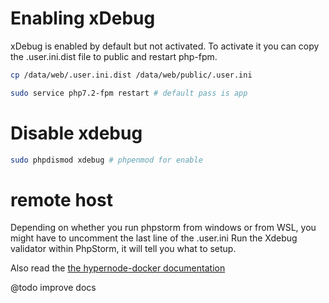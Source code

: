 Enabling xDebug
===============

xDebug is enabled by default but not activated. To activate it you can copy the .user.ini.dist file to public and restart php-fpm.

```bash
cp /data/web/.user.ini.dist /data/web/public/.user.ini

sudo service php7.2-fpm restart # default pass is app
```

# Disable xdebug

```bash
sudo phpdismod xdebug # phpenmod for enable
```

# remote host

Depending on whether you run phpstorm from windows or from WSL, you might have to uncomment the last line of the .user.ini
Run the Xdebug validator within PhpStorm, it will tell you what to setup.

Also read the [the hypernode-docker documentation](https://github.com/ByteInternet/hypernode-docker/blob/master/Documentation/debugging-with-xdebug-in-phpstorm.md)

@todo improve docs